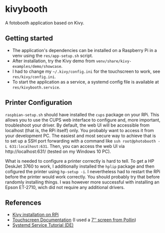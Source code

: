 kivybooth
=========

A fotobooth application based on Kivy.


## Getting started
 * The application's dependencies can be installed on a Raspberry Pi in a venv using the `res/app-setup.sh` script.
 * After installation, try the Kivy demo from `venv/share/kivy-examples/demo/showcase`.
 * I had to change my `~/.kivy/config.ini` for the touchscreen to work, see `res/kivy/config.ini`.
 * To start the application as a service, a systemd config file is available at `res/kivybooth.service`.


## Printer Configuration
`raspbian-setup.sh` should have installed the `cups` package on your RPi. This allows you to use the CUPS web interface to configure and, more important, troubleshoot your driver. By default, the web UI will be accessible from localhost (that is, the RPi itself) only. You probably want to access it from your development PC. The easiest and most secure way to achieve that is to set up a SSH port forwarding with a command like `ssh root@photobooth -L 631:localhost:631`. Then, you can access the web UI via http://localhost:631/ (tested on my Windows 10 PC).

What is needed to configure a printer correctly is hard to tell. To get a HP DeskJet 3760 to work, I additionally installed the `hplip` package and then cofigured the printer using `hp-setup -i`. I nevertheless had to restart the RPi before the printer would work correctly. You should probably try that before randomly installing things. I was however more successful with installing an Epson ET-2710, wich did not require any additional drivers.


## References
 * [Kivy installation on RPi](https://kivy.org/doc/stable/installation/installation-rpi.html)
 * [Touchscreen Documentation](https://wiki.52pi.com/index.php/7-Inch-1024x600_Capacitive_Touch_Screen_DIY_Kit_SKU:_EP-0084) (I used a [7'' screen from Pollin](https://www.pollin.de/p/7-17-78-cm-display-set-mit-touchscreen-hdmi-vga-video-810841))
 * [Systemd Service Tutorial (DE)](https://wiki.ubuntuusers.de/Howto/systemd_Service_Unit_Beispiel/)
